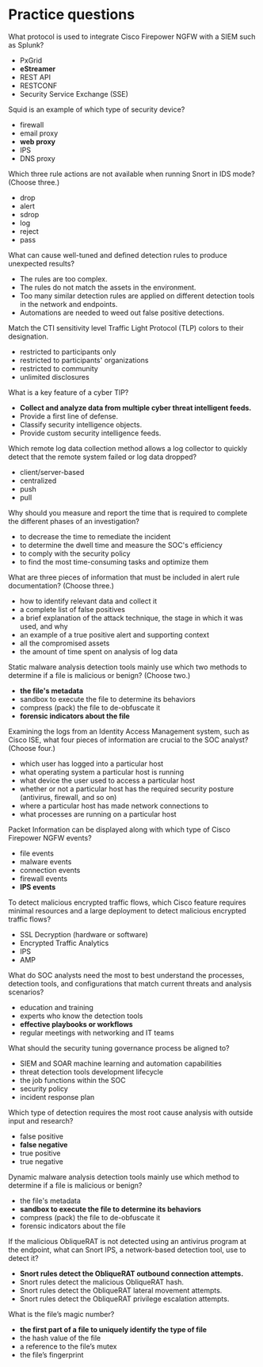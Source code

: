 # Practice questions
What protocol is used to integrate Cisco Firepower NGFW with a SIEM such as Splunk?
- PxGrid
- **eStreamer**
- REST API
- RESTCONF
- Security Service Exchange (SSE)

Squid is an example of which type of security device?
- firewall
- email proxy
- **web proxy**
- IPS
- DNS proxy

Which three rule actions are not available when running Snort in IDS mode? (Choose three.)
- drop
- alert
- sdrop
- log
- reject
- pass

What can cause well-tuned and defined detection rules to produce unexpected results?
- The rules are too complex.
- The rules do not match the assets in the environment.
- Too many similar detection rules are applied on different detection tools in the network and endpoints.
- Automations are needed to weed out false positive detections.

Match the CTI sensitivity level Traffic Light Protocol (TLP) colors to their designation.
- restricted to participants only
- restricted to participants' organizations
- restricted to community
- unlimited disclosures

What is a key feature of a cyber TIP?
- **Collect and analyze data from multiple cyber threat intelligent feeds.**
- Provide a first line of defense.
- Classify security intelligence objects.
- Provide custom security intelligence feeds.

Which remote log data collection method allows a log collector to quickly detect that the remote system failed or log data dropped?
- client/server-based
- centralized
- push
- pull

Why should you measure and report the time that is required to complete the different phases of an investigation?
- to decrease the time to remediate the incident
- to determine the dwell time and measure the SOC's efficiency
- to comply with the security policy
- to find the most time-consuming tasks and optimize them

What are three pieces of information that must be included in alert rule documentation? (Choose three.)
- how to identify relevant data and collect it
- a complete list of false positives
- a brief explanation of the attack technique, the stage in which it was used, and why
- an example of a true positive alert and supporting context
- all the compromised assets
- the amount of time spent on analysis of log data

Static malware analysis detection tools mainly use which two methods to determine if a file is malicious or benign? (Choose two.)
- **the file's metadata**
- sandbox to execute the file to determine its behaviors
- compress (pack) the file to de-obfuscate it
- **forensic indicators about the file**

Examining the logs from an Identity Access Management system, such as Cisco ISE, what four pieces of information are crucial to the SOC analyst? (Choose four.)
- which user has logged into a particular host
- what operating system a particular host is running
- what device the user used to access a particular host
- whether or not a particular host has the required security posture (antivirus, firewall, and so on)
- where a particular host has made network connections to
- what processes are running on a particular host

Packet Information can be displayed along with which type of Cisco Firepower NGFW events?
- file events
- malware events
- connection events
- firewall events
- **IPS events**

To detect malicious encrypted traffic flows, which Cisco feature requires minimal resources and a large deployment to detect malicious encrypted traffic flows?
- SSL Decryption (hardware or software)
- Encrypted Traffic Analytics
- IPS
- AMP

What do SOC analysts need the most to best understand the processes, detection tools, and configurations that match current threats and analysis scenarios?
- education and training
- experts who know the detection tools
- **effective playbooks or workflows**
- regular meetings with networking and IT teams

What should the security tuning governance process be aligned to?
- SIEM and SOAR machine learning and automation capabilities
- threat detection tools development lifecycle
- the job functions within the SOC
- security policy
- incident response plan

Which type of detection requires the most root cause analysis with outside input and research?
- false positive
- **false negative**
- true positive
- true negative

Dynamic malware analysis detection tools mainly use which method to determine if a file is malicious or benign?
- the file's metadata
- **sandbox to execute the file to determine its behaviors**
- compress (pack) the file to de-obfuscate it
- forensic indicators about the file

If the malicious ObliqueRAT is not detected using an antivirus program at the endpoint, what can Snort IPS, a network-based detection tool, use to detect it?
- **Snort rules detect the ObliqueRAT outbound connection attempts.**
- Snort rules detect the malicious ObliqueRAT hash.
- Snort rules detect the ObliqueRAT lateral movement attempts.
- Snort rules detect the ObliqueRAT privilege escalation attempts.

What is the file’s magic number?
- **the first part of a file to uniquely identify the type of file**
- the hash value of the file
- a reference to the file’s mutex
- the file’s fingerprint
